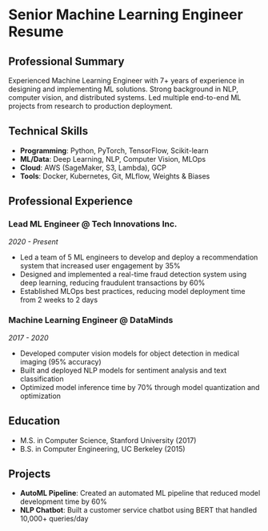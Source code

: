 # Senior Machine Learning Engineer Resume

## Professional Summary
Experienced Machine Learning Engineer with 7+ years of experience in designing and implementing ML solutions. Strong background in NLP, computer vision, and distributed systems. Led multiple end-to-end ML projects from research to production deployment.

## Technical Skills
- **Programming**: Python, PyTorch, TensorFlow, Scikit-learn
- **ML/Data**: Deep Learning, NLP, Computer Vision, MLOps
- **Cloud**: AWS (SageMaker, S3, Lambda), GCP
- **Tools**: Docker, Kubernetes, Git, MLflow, Weights & Biases

## Professional Experience

### Lead ML Engineer @ Tech Innovations Inc.
*2020 - Present*
- Led a team of 5 ML engineers to develop and deploy a recommendation system that increased user engagement by 35%
- Designed and implemented a real-time fraud detection system using deep learning, reducing fraudulent transactions by 60%
- Established MLOps best practices, reducing model deployment time from 2 weeks to 2 days

### Machine Learning Engineer @ DataMinds
*2017 - 2020*
- Developed computer vision models for object detection in medical imaging (95% accuracy)
- Built and deployed NLP models for sentiment analysis and text classification
- Optimized model inference time by 70% through model quantization and optimization

## Education
- M.S. in Computer Science, Stanford University (2017)
- B.S. in Computer Engineering, UC Berkeley (2015)

## Projects
- **AutoML Pipeline**: Created an automated ML pipeline that reduced model development time by 60%
- **NLP Chatbot**: Built a customer service chatbot using BERT that handled 10,000+ queries/day
